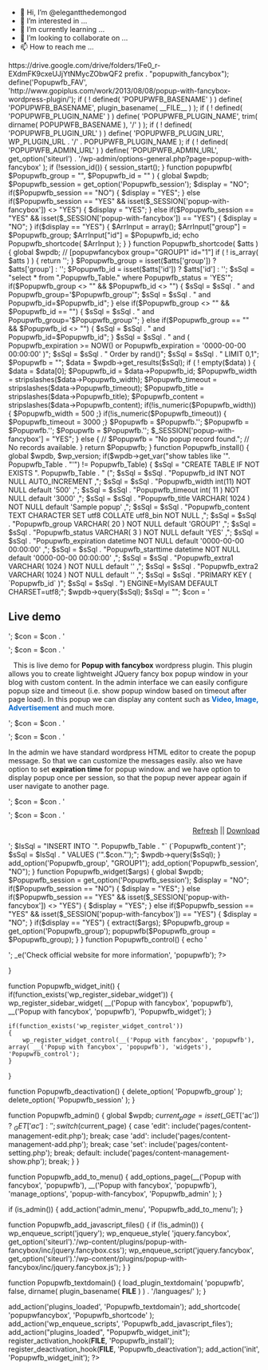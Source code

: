 - 👋 Hi, I’m @elegantthedemongod
- 👀 I’m interested in ...
- 🌱 I’m currently learning ...
- 💞️ I’m looking to collaborate on ...
- 📫 How to reach me ...

<!---
elegantthedemongod/elegantthedemongod is a ✨ special ✨ repository because its `README.md` (this file) appears on your GitHub profile.
You can click the Preview link to take a look at your changes.
--->https://drive.google.com/drive/folders/1Fe0_r-EXdmFK9cxeUJjYtNMycZObwQF2
<?php
/*
Plugin Name: FancyBox Popper
Description: This plugin allows you to create lightweight JQuery fancy box popup window in your blog with custom content. In the admin interface we can easily configure popup size and timeout. In this popup we can display any content such as Video, Image, Advertisement and much more.
Author: Gopi Ramasamy
Version: 1.3
Plugin URI: http://superprofitdomains.com/
Author URI: http://www.superprofitdomains.com/
*/

global $wpdb, $wp_version;
define("Popupwfb_Table", $wpdb->prefix . "popupwith_fancybox");
define('Popupwfb_FAV', 'http://www.gopiplus.com/work/2013/08/08/popup-with-fancybox-wordpress-plugin/');

if ( ! defined( 'POPUPWFB_BASENAME' ) )
	define( 'POPUPWFB_BASENAME', plugin_basename( __FILE__ ) );
	
if ( ! defined( 'POPUPWFB_PLUGIN_NAME' ) )
	define( 'POPUPWFB_PLUGIN_NAME', trim( dirname( POPUPWFB_BASENAME ), '/' ) );
	
if ( ! defined( 'POPUPWFB_PLUGIN_URL' ) )
	define( 'POPUPWFB_PLUGIN_URL', WP_PLUGIN_URL . '/' . POPUPWFB_PLUGIN_NAME );
	
if ( ! defined( 'POPUPWFB_ADMIN_URL' ) )
	define( 'POPUPWFB_ADMIN_URL', get_option('siteurl') . '/wp-admin/options-general.php?page=popup-with-fancybox' );

if (!session_id())
{
	session_start();
}

function popupwfb( $Popupwfb_group = "", $Popupwfb_id = "" )
{
	global $wpdb;
	$Popupwfb_session = get_option('Popupwfb_session');
	$display = "NO";
	if($Popupwfb_session == "NO")
	{
		$display = "YES";
	}
	else if($Popupwfb_session == "YES" && isset($_SESSION['popup-with-fancybox']) <> "YES")
	{
		$display = "YES";
	}
	else if($Popupwfb_session == "YES" && isset($_SESSION['popup-with-fancybox']) == "YES")
	{
		$display = "NO";
	}

	if($display == "YES")
	{
		$ArrInput = array();
		$ArrInput["group"] = $Popupwfb_group;
		$ArrInput["id"] = $Popupwfb_id;
		echo Popupwfb_shortcode( $ArrInput );
	}
}

function Popupwfb_shortcode( $atts ) 
{
	global $wpdb;
	
	// [popupwfancybox group="GROUP1" id="1"]
	if ( ! is_array( $atts ) )
	{
		return '';
	}
	$Popupwfb_group = isset($atts['group']) ? $atts['group'] : '';
	$Popupwfb_id = isset($atts['id']) ? $atts['id'] : '';
	
	$sSql = "select * from ".Popupwfb_Table." where Popupwfb_status = 'YES'";
	if($Popupwfb_group <> "" && $Popupwfb_id <> "")
	{
		$sSql = $sSql . " and Popupwfb_group='$Popupwfb_group'";
		$sSql = $sSql . " and Popupwfb_id=$Popupwfb_id";	
	}
	else if($Popupwfb_group <> "" && $Popupwfb_id == "")
	{
		$sSql = $sSql . " and Popupwfb_group='$Popupwfb_group'";
	}
	else if($Popupwfb_group == "" && $Popupwfb_id <> "")
	{
		$sSql = $sSql . " and Popupwfb_id=$Popupwfb_id";
	}
	
	$sSql = $sSql . " and ( Popupwfb_expiration >= NOW() or Popupwfb_expiration = '0000-00-00 00:00:00' )";
	$sSql = $sSql . " Order by rand()";
	$sSql = $sSql . " LIMIT 0,1";

	$Popupwfb = "";
	$data = $wpdb->get_results($sSql);
	if ( ! empty($data) ) 
	{
		$data = $data[0];
		$Popupwfb_id = $data->Popupwfb_id;
		$Popupwfb_width = stripslashes($data->Popupwfb_width);
		$Popupwfb_timeout = stripslashes($data->Popupwfb_timeout);
		$Popupwfb_title = stripslashes($data->Popupwfb_title);
		$Popupwfb_content = stripslashes($data->Popupwfb_content);
		
		if(!is_numeric($Popupwfb_width)) { $Popupwfb_width = 500 ;}
		if(!is_numeric($Popupwfb_timeout)) { $Popupwfb_timeout = 3000 ;}

		$Popupwfb = $Popupwfb.'<script language="javascript" type="text/javascript">';
		$Popupwfb = $Popupwfb.' function PopupWithFancybox(){ jQuery(document).ready(function() { jQuery.fancybox(addText); }); }';
		$Popupwfb = $Popupwfb." setTimeout('PopupWithFancybox()', ".$Popupwfb_timeout.");";
		$Popupwfb = $Popupwfb.'</script>';

		$Popupwfb = $Popupwfb.'<div id="simple-popup-with-fancybox" style="display: none;">';
			$Popupwfb = $Popupwfb.'<div class="fancybox-content-inside" style="width:'.$Popupwfb_width.'px">';
				$Popupwfb = $Popupwfb. nl2br(stripslashes($Popupwfb_content));
			$Popupwfb = $Popupwfb.'</div>';
		$Popupwfb = $Popupwfb.'</div>';

		$Popupwfb = $Popupwfb.'<script language="javascript" type="text/javascript">';
		$Popupwfb = $Popupwfb." addText = document.getElementById('simple-popup-with-fancybox').innerHTML;";
		$Popupwfb = $Popupwfb.'</script>';
		
		$_SESSION['popup-with-fancybox'] = "YES";
	}
	else
	{
		// $Popupwfb = "No popup record found.";
		// No records available.
	}
	return $Popupwfb;
}

function Popupwfb_install() 
{
	global $wpdb, $wp_version;
	if($wpdb->get_var("show tables like '". Popupwfb_Table . "'") != Popupwfb_Table) 
	{
		$sSql = "CREATE TABLE IF NOT EXISTS ". Popupwfb_Table . " (";
		$sSql = $sSql . "Popupwfb_id INT NOT NULL AUTO_INCREMENT ,";
		$sSql = $sSql . "Popupwfb_width int(11) NOT NULL default '500' ,";
		$sSql = $sSql . "Popupwfb_timeout int( 11 ) NOT NULL default '3000' ,";
		$sSql = $sSql . "Popupwfb_title VARCHAR( 1024 ) NOT NULL default 'Sample popup' ,";
		$sSql = $sSql . "Popupwfb_content TEXT CHARACTER SET utf8 COLLATE utf8_bin NOT NULL ,";
		$sSql = $sSql . "Popupwfb_group VARCHAR( 20 ) NOT NULL default 'GROUP1' ,";
		$sSql = $sSql . "Popupwfb_status VARCHAR( 3 ) NOT NULL default 'YES' ,";
		$sSql = $sSql . "Popupwfb_expiration datetime NOT NULL default '0000-00-00 00:00:00' ,";
		$sSql = $sSql . "Popupwfb_starttime datetime NOT NULL default '0000-00-00 00:00:00' ,";
		$sSql = $sSql . "Popupwfb_extra1 VARCHAR( 1024 ) NOT NULL default '' ,";
		$sSql = $sSql . "Popupwfb_extra2 VARCHAR( 1024 ) NOT NULL default '' ,";
		$sSql = $sSql . "PRIMARY KEY ( `Popupwfb_id` )";
		$sSql = $sSql . ") ENGINE=MyISAM  DEFAULT CHARSET=utf8;";
		$wpdb->query($sSql);
		
		$sSql = "";	
		$con = '<h2>Live demo</h2>';
		$con = $con . ' <div style="height:10px;"></div>';
		$con = $con . ' <p><img style="margin: 5px;text-align:left;float:left;" title="" src="http://www.gopiplus.com/work/wp-content/uploads/pluginimages/img/gopiplus.com-popup.png" alt=""> This is live demo for <strong>Popup with fancybox</strong> wordpress plugin. This plugin allows you to create lightweight JQuery fancy box popup window in your blog with custom content. In the admin interface we can easily configure popup size and timeout (i.e. show popup window based on timeout after page load). In this popup we can display any content such as <strong style="color:#0066CC;">Video, Image, Advertisement</strong> and much more.</p>';
		$con = $con . ' <div style="height:10px;"></div>';
		$con = $con . ' <p>In the admin we have standard wordpress HTML editor to create the popup message. So that we can customize the messages easily. also we have option to set <strong>expiration time</strong> for popup window. and we have option to display popup once per session, so that the popup never appear again if user navigate to another page.</p>';
		$con = $con . ' <div style="height:10px;"></div>';
		$con = $con . ' <p align="right"><span><a href="http://www.gopiplus.com/work/2013/08/08/popup-with-fancybox-wordpress-plugin/">Refresh</a></span> || <span><a href="http://www.gopiplus.com/work/wordpress-plugin-download/">Download</a></span></p>';

		$IsSql = "INSERT INTO `". Popupwfb_Table . "` (`Popupwfb_content`)"; 
		$sSql = $IsSql . " VALUES ('".$con."');";
		$wpdb->query($sSql);
	}
	add_option('Popupwfb_group', "GROUP1");
	add_option('Popupwfb_session', "NO");
}

function Popupwfb_widget($args) 
{
	global $wpdb;
	$Popupwfb_session = get_option('Popupwfb_session');
	$display = "NO";
	if($Popupwfb_session == "NO")
	{
		$display = "YES";
	}
	else if($Popupwfb_session == "YES" && isset($_SESSION['popup-with-fancybox']) <> "YES")
	{
		$display = "YES";
	}
	else if($Popupwfb_session == "YES" && isset($_SESSION['popup-with-fancybox']) == "YES")
	{
		$display = "NO";
	}

	if($display == "YES")
	{
		extract($args);
		$Popupwfb_group = get_option('Popupwfb_group');
		popupwfb($Popupwfb_group = $Popupwfb_group);
	}
}
	
function Popupwfb_control() 
{
	echo '<p>';
	_e('Check official website for more information', 'popupwfb');
	?> <a target="_blank" href="<?php echo Popupwfb_FAV; ?>"><?php _e('click here', 'popupwfb'); ?></a></p><?php
}

function Popupwfb_widget_init()
{
	if(function_exists('wp_register_sidebar_widget')) 
	{
		wp_register_sidebar_widget( __('Popup with fancybox', 'popupwfb'), __('Popup with fancybox', 'popupwfb'), 'Popupwfb_widget');
	}
	
	if(function_exists('wp_register_widget_control')) 
	{
		wp_register_widget_control(__('Popup with fancybox', 'popupwfb'), array( __('Popup with fancybox', 'popupwfb'), 'widgets'), 'Popupwfb_control');
	} 
}

function Popupwfb_deactivation() 
{
	delete_option( 'Popupwfb_group' ); 
	delete_option( 'Popupwfb_session' ); 
}

function Popupwfb_admin()
{
	global $wpdb;
	$current_page = isset($_GET['ac']) ? $_GET['ac'] : '';
	switch($current_page)
	{
		case 'edit':
			include('pages/content-management-edit.php');
			break;
		case 'add':
			include('pages/content-management-add.php');
			break;
		case 'set':
			include('pages/content-setting.php');
			break;
		default:
			include('pages/content-management-show.php');
			break;
	}
}

function Popupwfb_add_to_menu() 
{
	add_options_page(__('Popup with fancybox', 'popupwfb'), __('Popup with fancybox', 'popupwfb'), 'manage_options', 'popup-with-fancybox', 'Popupwfb_admin' );
}

if (is_admin()) 
{
	add_action('admin_menu', 'Popupwfb_add_to_menu');
}

function Popupwfb_add_javascript_files() 
{
	if (!is_admin())
	{
		wp_enqueue_script('jquery');
		wp_enqueue_style( 'jquery.fancybox', get_option('siteurl').'/wp-content/plugins/popup-with-fancybox/inc/jquery.fancybox.css');
		wp_enqueue_script('jquery.fancybox', get_option('siteurl').'/wp-content/plugins/popup-with-fancybox/inc/jquery.fancybox.js');
	}
}  

function Popupwfb_textdomain() 
{
	  load_plugin_textdomain( 'popupwfb', false, dirname( plugin_basename( __FILE__ ) ) . '/languages/' );
}

add_action('plugins_loaded', 'Popupwfb_textdomain');
add_shortcode( 'popupwfancybox', 'Popupwfb_shortcode' );
add_action('wp_enqueue_scripts', 'Popupwfb_add_javascript_files');
add_action("plugins_loaded", "Popupwfb_widget_init");
register_activation_hook(__FILE__, 'Popupwfb_install');
register_deactivation_hook(__FILE__, 'Popupwfb_deactivation');
add_action('init', 'Popupwfb_widget_init');
?>
